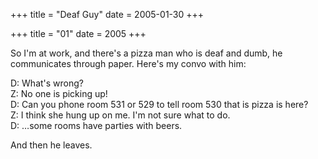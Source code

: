 +++
title = "Deaf Guy"
date = 2005-01-30
+++

+++
title = "01"
date = 2005
+++

So I&apos;m at work, and there&apos;s a pizza man who is deaf and dumb, he communicates through paper. Here&apos;s my convo with him:

D: What&apos;s wrong?  
Z: No one is picking up!  
D: Can you phone room 531 or 529 to tell room 530 that is pizza is here?  
Z: I think she hung up on me. I&apos;m not sure what to do.  
D: &#8230;some rooms have parties with beers.

And then he leaves.